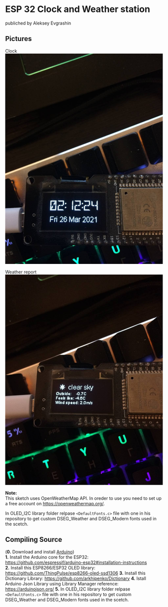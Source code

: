 # ESP 32 Clock and Weather station
publiched by Aleksey Evgrashin
## Pictures

Clock
![Weather Clock Board](https://github.com/Evleksey/Weather-Clock-ESP32/blob/main/images/photo1.jpg)

Weather report
![Weather Clock Board](https://github.com/Evleksey/Weather-Clock-ESP32/blob/main/images/photo2.jpg)

**Note:**  
This sketch uses OpenWeatherMap API. In oreder to use you need to set up a free account on https://openweathermap.org/.

In OLED_I2C library folder relpase `<DefaultFonts.c>` file with one in his repository to get custom DSEG_Weather and DSEG_Modern fonts used in the scetch.

## Compiling Source
(**0.** Download and install [Arduino](https://www.arduino.cc/en/Main/Software))  
**1.** Install the Arduino core for the ESP32: https://github.com/espressif/arduino-esp32#installation-instructions  
**2.** Install this ESP8266/ESP32 OLED library: https://github.com/ThingPulse/esp8266-oled-ssd1306
**3.** Install this Dictionary Library: https://github.com/arkhipenko/Dictionary
**4.** Istall Arduino Json Library using Library Manager reference: https://arduinojson.org/
**5.** In OLED_I2C library folder relpase `<DefaultFonts.c>` file with one in his repository to get custom DSEG_Weather and DSEG_Modern fonts used in the scetch.